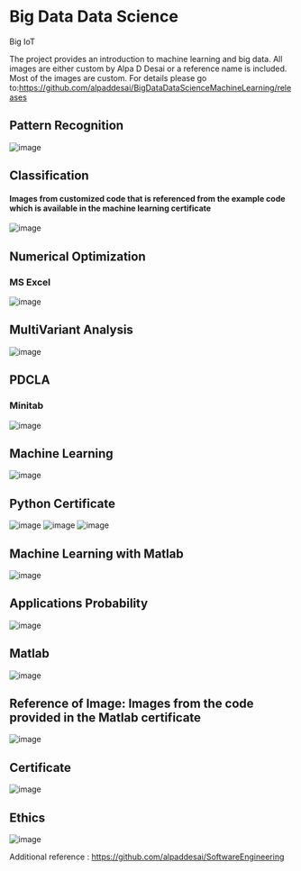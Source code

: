 # Big Data Data Science  

Big IoT 

The project provides an introduction to machine learning and big data. All images are either custom by Alpa D Desai or a reference name is included. Most of the images are custom.
For details please go to:https://github.com/alpaddesai/BigDataDataScienceMachineLearning/releases

## Pattern Recognition
![image](PatternRecognition.png)

## Classification
#### Images from customized code that is referenced from the example code which is available in the machine learning certificate 
![image](Examples.png)

## Numerical Optimization
### MS Excel
![image](NumericalOptimizations.jpg)

## MultiVariant Analysis
![image](MultiVariantAnalysisML.png)

## PDCLA
### Minitab
![image](PDCLDAApplications.jpg)

## Machine Learning 
![image](CertificateMachineLearning.jpg)

## Python Certificate 
![image](PythonCertificate.jpg)
![image](PythonImage.png)
![image](RStudioImage.png)

## Machine Learning with Matlab
![image](MatlabMachineLearning.png)

## Applications Probability
![image](ProbabilityApplication.jpg)

## Matlab
![image](Matlab.jpg)

## Reference of Image: Images from the code provided in the Matlab certificate
![image](image.jpg)

## Certificate
![image](USCopyrightCertificate.png)

## Ethics
![image](Ethics.jpg)

Additional reference : https://github.com/alpaddesai/SoftwareEngineering
